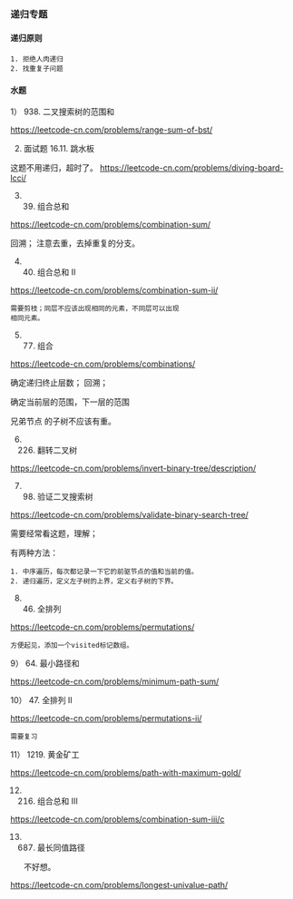 

### 递归专题

#### 递归原则

    1. 拒绝人肉递归 
    2. 找重复子问题



#### 水题


1） 938. 二叉搜索树的范围和

https://leetcode-cn.com/problems/range-sum-of-bst/


2) 面试题 16.11. 跳水板

这题不用递归，超时了。
https://leetcode-cn.com/problems/diving-board-lcci/


3)  39. 组合总和
 
 https://leetcode-cn.com/problems/combination-sum/
 
 回溯； 注意去重，去掉重复的分支。



4) 40. 组合总和 II

https://leetcode-cn.com/problems/combination-sum-ii/

    需要剪枝；同层不应该出现相同的元素，不同层可以出现
    相同元素。



5) 77. 组合

https://leetcode-cn.com/problems/combinations/
 
 确定递归终止层数； 回溯； 
 
 确定当前层的范围，下一层的范围
 
 兄弟节点 的子树不应该有重。
 
 
 
 6) 226. 翻转二叉树

https://leetcode-cn.com/problems/invert-binary-tree/description/


7) 98. 验证二叉搜索树

https://leetcode-cn.com/problems/validate-binary-search-tree/

需要经常看这题，理解；

有两种方法：

    1. 中序遍历，每次都记录一下它的前驱节点的值和当前的值。
    2. 递归遍历，定义左子树的上界，定义右子树的下界。
    

8)  46. 全排列

https://leetcode-cn.com/problems/permutations/

    方便起见，添加一个visited标记数组。

9） 64. 最小路径和

https://leetcode-cn.com/problems/minimum-path-sum/



10） 47. 全排列 II

https://leetcode-cn.com/problems/permutations-ii/

    需要复习

11） 1219. 黄金矿工 

https://leetcode-cn.com/problems/path-with-maximum-gold/



12) 216. 组合总和 III


https://leetcode-cn.com/problems/combination-sum-iii/c


13) 687. 最长同值路径
    
    不好想。

https://leetcode-cn.com/problems/longest-univalue-path/



 
 